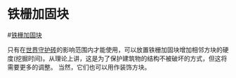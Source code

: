 # 铁栅加固块

#[铁栅加固块](block:betterwithaddons:lattice@0)

只有在[世界守护砖](worldscale.md)的影响范围内才能使用，可以放置铁栅加固块增加相邻方块的硬度(挖掘时间)。从理论上讲，这是为了保护建筑物的结构不被破坏的方式，但这将需要更多的调整。
当然，它们也可以用作装饰方块。